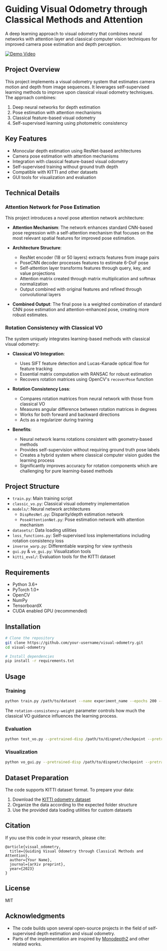 # Guiding Visual Odometry through Classical Methods and Attention

A deep learning approach to visual odometry that combines neural networks with attention layer and classical computer vision techniques for improved camera pose estimation and depth perception.

[![Demo Video](https://i.ytimg.com/vi/lyk9tW-3_QM/maxresdefault.jpg)](https://www.youtube.com/watch?v=lyk9tW-3_QM "Visual Odometry Demo")

## Project Overview

This project implements a visual odometry system that estimates camera motion and depth from image sequences. It leverages self-supervised learning methods to improve upon classical visual odometry techniques. The approach combines:

1. Deep neural networks for depth estimation
2. Pose estimation with attention mechanisms
3. Classical feature-based visual odometry
4. Self-supervised learning using photometric consistency

## Key Features

- Monocular depth estimation using ResNet-based architectures
- Camera pose estimation with attention mechanisms
- Integration with classical feature-based visual odometry
- Self-supervised training without ground truth depth
- Compatible with KITTI and other datasets
- GUI tools for visualization and evaluation

## Technical Details

### Attention Network for Pose Estimation

This project introduces a novel pose attention network architecture:

- **Attention Mechanism**: The network enhances standard CNN-based pose regression with a self-attention mechanism that focuses on the most relevant spatial features for improved pose estimation.
  
- **Architecture Structure**:
  - ResNet encoder (18 or 50 layers) extracts features from image pairs
  - PoseCNN decoder processes features to estimate 6-DoF pose
  - Self-attention layer transforms features through query, key, and value projections
  - Attention matrix created through matrix multiplication and softmax normalization
  - Output combined with original features and refined through convolutional layers

- **Combined Output**: The final pose is a weighted combination of standard CNN pose estimation and attention-enhanced pose, creating more robust estimates.

### Rotation Consistency with Classical VO

The system uniquely integrates learning-based methods with classical visual odometry:

- **Classical VO Integration**:
  - Uses SIFT feature detection and Lucas-Kanade optical flow for feature tracking
  - Essential matrix computation with RANSAC for robust estimation
  - Recovers rotation matrices using OpenCV's `recoverPose` function

- **Rotation Consistency Loss**:
  - Compares rotation matrices from neural network with those from classical VO
  - Measures angular difference between rotation matrices in degrees
  - Works for both forward and backward directions
  - Acts as a regularizer during training

- **Benefits**:
  - Neural network learns rotations consistent with geometry-based methods
  - Provides self-supervision without requiring ground truth pose labels
  - Creates a hybrid system where classical computer vision guides the learning process
  - Significantly improves accuracy for rotation components which are challenging for pure learning-based methods

## Project Structure

- `train.py`: Main training script
- `classic_vo.py`: Classical visual odometry implementation
- `models/`: Neural network architectures
  - `DispResNet.py`: Disparity/depth estimation network
  - `PoseAttentionNet.py`: Pose estimation network with attention mechanism
- `datasets/`: Data loading utilities
- `loss_functions.py`: Self-supervised loss implementations including rotation consistency loss
- `inverse_warp.py`: Differentiable warping for view synthesis
- `gui.py` & `vo_gui.py`: Visualization tools
- `kitti_eval/`: Evaluation tools for the KITTI dataset

## Requirements

- Python 3.6+
- PyTorch 1.0+
- OpenCV
- NumPy
- TensorboardX
- CUDA enabled GPU (recommended)

## Installation

```bash
# Clone the repository
git clone https://github.com/your-username/visual-odometry.git
cd visual-odometry

# Install dependencies
pip install -r requirements.txt
```

## Usage

### Training

```bash
python train.py /path/to/dataset --name experiment_name --epochs 200 --batch-size 4 --rotation-consistency-weight 0.2
```

The `rotation-consistency-weight` parameter controls how much the classical VO guidance influences the learning process.

### Evaluation

```bash
python test_vo.py --pretrained-disp /path/to/dispnet/checkpoint --pretrained-pose /path/to/posenet/checkpoint
```

### Visualization

```bash
python vo_gui.py --pretrained-disp /path/to/dispnet/checkpoint --pretrained-pose /path/to/posenet/checkpoint
```

## Dataset Preparation

The code supports KITTI dataset format. To prepare your data:

1. Download the [KITTI odometry dataset](http://www.cvlibs.net/datasets/kitti/eval_odometry.php)
2. Organize the data according to the expected folder structure
3. Use the provided data loading utilities for custom datasets

## Citation

If you use this code in your research, please cite:

```
@article{visual_odometry,
  title={Guiding Visual Odometry through Classical Methods and Attention},
  author={Your Name},
  journal={arXiv preprint},
  year={2023}
}
```

## License

MIT

## Acknowledgments

- The code builds upon several open-source projects in the field of self-supervised depth estimation and visual odometry.
- Parts of the implementation are inspired by [Monodepth2](https://github.com/nianticlabs/monodepth2) and other related works.

